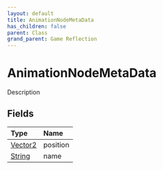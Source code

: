 ```yaml
---
layout: default
title: AnimationNodeMetaData
has_children: false
parent: Class
grand_parent: Game Reflection
---
```

# AnimationNodeMetaData
Description 

## Fields

| Type | Name |
|:----------|:--------------|
| [Vector2](/riftbreaker-wiki/docs/game-reflection/classes/vector2/) | position |
| [String](/riftbreaker-wiki/docs/game-reflection/components/string/) | name |

